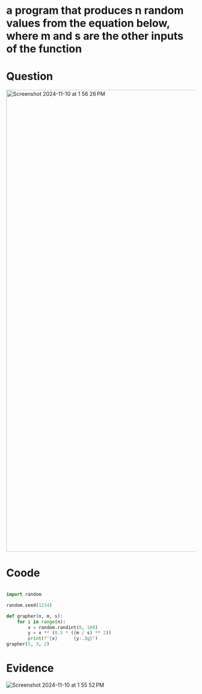 # a program that produces n random values from the equation below, where m and s are the other inputs of the function 

# Question
<img width="1227" alt="Screenshot 2024-11-10 at 1 56 26 PM" src="https://github.com/user-attachments/assets/03ea9e8c-2104-4093-ac93-8f218d510ff5">

# Coode
```.py

import random

random.seed(1234)

def grapher(n, m, s):
    for i in range(n):
        x = random.randint(0, 100)
        y = x ** (0.5 * ((m / s) ** 2))
        print(f"{x}      {y:.3g}")
grapher(5, 3, 2)

```

# Evidence

![Screenshot 2024-11-10 at 1 55 52 PM](https://github.com/user-attachments/assets/bbbf47f5-3e98-43ef-99b7-350806701380)

